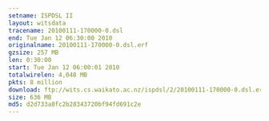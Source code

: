 ```yaml
---
setname: ISPDSL II
layout: witsdata
tracename: 20100111-170000-0.dsl
end: Tue Jan 12 06:30:00 2010
originalname: 20100111-170000-0.dsl.erf
gzsize: 257 MB
len: 0:30:00
start: Tue Jan 12 06:00:01 2010
totalwirelen: 4,048 MB
pkts: 8 million
download: ftp://wits.cs.waikato.ac.nz/ispdsl/2/20100111-170000-0.dsl.erf.gz
size: 636 MB
md5: d2d733a8fc2b28343720bf94fd691c2e
---
```

